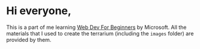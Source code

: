 # Hi everyone,

This is a part of me learning [Web Dev For Beginners](https://github.com/microsoft/Web-Dev-For-Beginners) by Microsoft. All the materials that I used to create the terrarium (including the `images` folder) are provided by them.

